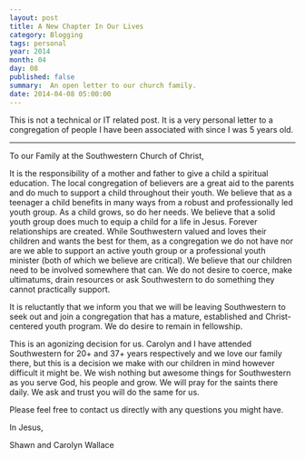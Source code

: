 ```yaml
---
layout: post
title: A New Chapter In Our Lives
category: Blogging
tags: personal
year: 2014
month: 04
day: 08
published: false
summary:  An open letter to our church family.
date: 2014-04-08 05:00:00
---
```

This is not a technical or IT related post.  It is a very personal letter to a congregation of people I have been associated with since I was 5 years old.

---
To our Family at the Southwestern Church of Christ,

It is the responsibility of a mother and father to give a child a spiritual education. The local congregation of believers are a great aid to the parents and do much to support a child throughout their youth. We believe that as a teenager a child benefits in many ways from a robust and professionally led youth group. As a child grows, so do her needs. We believe that a solid youth group does much to equip a child for a life in Jesus. Forever relationships are created. While Southwestern valued and loves their children and wants the best for them, as a congregation we do not have nor are we able to support an active youth group or a professional youth minister (both of which we believe are critical). We believe that our children need to be involved somewhere that can. We do not desire to coerce, make ultimatums, drain resources or ask Southwestern to do something they cannot practically support.

It is reluctantly that we inform you that we will be leaving Southwestern to seek out and join a congregation that has a mature, established and Christ-centered youth program. We do desire to remain in fellowship.

This is an agonizing decision for us. Carolyn and I have attended Southwestern for 20+ and 37+ years respectively and we love our family there, but this is a decision we make with our children in mind however difficult it might be. We wish nothing but awesome things for Southwestern as you serve God, his people and grow. We will pray for the saints there daily. We ask and trust you will do the same for us.

Please feel free to contact us directly with any questions you might have.

In Jesus,

Shawn and Carolyn Wallace
